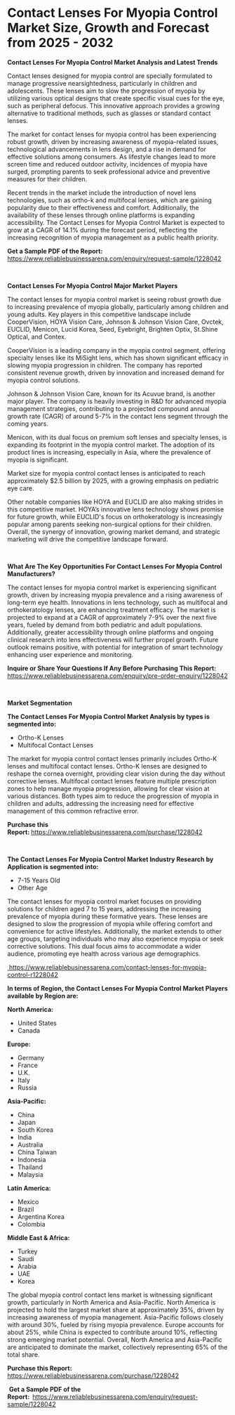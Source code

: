 <p><h1>Contact Lenses For Myopia Control Market Size, Growth and Forecast from 2025 - 2032</h1></p><p><strong>Contact Lenses For Myopia Control Market Analysis and Latest Trends</strong></p>
<p><p>Contact lenses designed for myopia control are specially formulated to manage progressive nearsightedness, particularly in children and adolescents. These lenses aim to slow the progression of myopia by utilizing various optical designs that create specific visual cues for the eye, such as peripheral defocus. This innovative approach provides a growing alternative to traditional methods, such as glasses or standard contact lenses.</p><p>The market for contact lenses for myopia control has been experiencing robust growth, driven by increasing awareness of myopia-related issues, technological advancements in lens design, and a rise in demand for effective solutions among consumers. As lifestyle changes lead to more screen time and reduced outdoor activity, incidences of myopia have surged, prompting parents to seek professional advice and preventive measures for their children.</p><p>Recent trends in the market include the introduction of novel lens technologies, such as ortho-k and multifocal lenses, which are gaining popularity due to their effectiveness and comfort. Additionally, the availability of these lenses through online platforms is expanding accessibility. The Contact Lenses for Myopia Control Market is expected to grow at a CAGR of 14.1% during the forecast period, reflecting the increasing recognition of myopia management as a public health priority.</p></p>
<p><strong>Get a Sample PDF of the Report:&nbsp;</strong> <a href="https://www.reliablebusinessarena.com/enquiry/request-sample/1228042?utm_campaign=3569&utm_medium=2&utm_source=Github&utm_content=ia&utm_term=13042025&utm_id=contact-lenses-for-myopia-control">https://www.reliablebusinessarena.com/enquiry/request-sample/1228042</a></p>
<p>&nbsp;</p>
<p><strong>Contact Lenses For Myopia Control Major Market Players</strong></p>
<p><p>The contact lenses for myopia control market is seeing robust growth due to increasing prevalence of myopia globally, particularly among children and young adults. Key players in this competitive landscape include CooperVision, HOYA Vision Care, Johnson & Johnson Vision Care, Ovctek, EUCLID, Menicon, Lucid Korea, Seed, Eyebright, Brighten Optix, St.Shine Optical, and Contex.</p><p>CooperVision is a leading company in the myopia control segment, offering specialty lenses like its MiSight lens, which has shown significant efficacy in slowing myopia progression in children. The company has reported consistent revenue growth, driven by innovation and increased demand for myopia control solutions.</p><p>Johnson & Johnson Vision Care, known for its Acuvue brand, is another major player. The company is heavily investing in R&D for advanced myopia management strategies, contributing to a projected compound annual growth rate (CAGR) of around 5-7% in the contact lens segment through the coming years. </p><p>Menicon, with its dual focus on premium soft lenses and specialty lenses, is expanding its footprint in the myopia control market. The adoption of its product lines is increasing, especially in Asia, where the prevalence of myopia is significant.</p><p>Market size for myopia control contact lenses is anticipated to reach approximately $2.5 billion by 2025, with a growing emphasis on pediatric eye care. </p><p>Other notable companies like HOYA and EUCLID are also making strides in this competitive market. HOYA’s innovative lens technology shows promise for future growth, while EUCLID's focus on orthokeratology is increasingly popular among parents seeking non-surgical options for their children. Overall, the synergy of innovation, growing market demand, and strategic marketing will drive the competitive landscape forward.</p></p>
<p>&nbsp;</p>
<p><strong>What Are The Key Opportunities For Contact Lenses For Myopia Control Manufacturers?</strong></p>
<p><p>The contact lenses for myopia control market is experiencing significant growth, driven by increasing myopia prevalence and a rising awareness of long-term eye health. Innovations in lens technology, such as multifocal and orthokeratology lenses, are enhancing treatment efficacy. The market is projected to expand at a CAGR of approximately 7-9% over the next five years, fueled by demand from both pediatric and adult populations. Additionally, greater accessibility through online platforms and ongoing clinical research into lens effectiveness will further propel growth. Future outlook remains positive, with potential for integration of smart technology enhancing user experience and monitoring.</p></p>
<p><strong>Inquire or Share Your Questions If Any Before Purchasing This Report:</strong> <a href="https://www.reliablebusinessarena.com/enquiry/pre-order-enquiry/1228042?utm_campaign=3569&utm_medium=2&utm_source=Github&utm_content=ia&utm_term=13042025&utm_id=contact-lenses-for-myopia-control">https://www.reliablebusinessarena.com/enquiry/pre-order-enquiry/1228042</a></p>
<p>&nbsp;</p>
<p><strong>Market Segmentation</strong></p>
<p><strong>The Contact Lenses For Myopia Control Market Analysis by types is segmented into:</strong></p>
<p><ul><li>Ortho-K Lenses</li><li>Multifocal Contact Lenses</li></ul></p>
<p><p>The market for myopia control contact lenses primarily includes Ortho-K lenses and multifocal contact lenses. Ortho-K lenses are designed to reshape the cornea overnight, providing clear vision during the day without corrective lenses. Multifocal contact lenses feature multiple prescription zones to help manage myopia progression, allowing for clear vision at various distances. Both types aim to reduce the progression of myopia in children and adults, addressing the increasing need for effective management of this common refractive error.</p></p>
<p><strong>Purchase this Report:&nbsp;</strong><a href="https://www.reliablebusinessarena.com/purchase/1228042?utm_campaign=3569&utm_medium=2&utm_source=Github&utm_content=ia&utm_term=13042025&utm_id=contact-lenses-for-myopia-control">https://www.reliablebusinessarena.com/purchase/1228042</a></p>
<p>&nbsp;</p>
<p><strong>The Contact Lenses For Myopia Control Market Industry Research by Application is segmented into:</strong></p>
<p><ul><li>7-15 Years Old</li><li>Other Age</li></ul></p>
<p><p>The contact lenses for myopia control market focuses on providing solutions for children aged 7 to 15 years, addressing the increasing prevalence of myopia during these formative years. These lenses are designed to slow the progression of myopia while offering comfort and convenience for active lifestyles. Additionally, the market extends to other age groups, targeting individuals who may also experience myopia or seek corrective solutions. This dual focus aims to accommodate a wider audience, promoting eye health across various age demographics.</p></p>
<p><a href="https://www.reliablebusinessarena.com/contact-lenses-for-myopia-control-r1228042?utm_campaign=3569&utm_medium=2&utm_source=Github&utm_content=ia&utm_term=13042025&utm_id=contact-lenses-for-myopia-control">&nbsp;https://www.reliablebusinessarena.com/contact-lenses-for-myopia-control-r1228042</a></p>
<p><strong>In terms of Region, the Contact Lenses For Myopia Control Market Players available by Region are:</strong></p>
<p>
    <p> <strong> North America: </strong>
        <ul>
            <li>United States</li>
            <li>Canada</li>
        </ul>
        </p> 
    <p> <strong> Europe: </strong>
        <ul>
            <li>Germany</li>
            <li>France</li>
            <li>U.K.</li>
            <li>Italy</li>
            <li>Russia</li>
        </ul>
        </p> 
    <p> <strong> Asia-Pacific: </strong>
        <ul>
            <li>China</li>
            <li>Japan</li>
            <li>South Korea</li>
            <li>India</li>
            <li>Australia</li>
            <li>China Taiwan</li>
            <li>Indonesia</li>
            <li>Thailand</li>
            <li>Malaysia</li>
        </ul>
        </p> 
    <p> <strong> Latin America: </strong>
        <ul>
            <li>Mexico</li>
            <li>Brazil</li>
            <li>Argentina Korea</li>
            <li>Colombia</li>
        </ul>
        </p> 
    <p> <strong> Middle East & Africa: </strong>
        <ul>
            <li>Turkey</li>
            <li>Saudi</li>
            <li>Arabia</li>
            <li>UAE</li>
            <li>Korea</li>
        </ul>
    </p>
    </p>
<p><p>The global myopia control contact lens market is witnessing significant growth, particularly in North America and Asia-Pacific. North America is projected to hold the largest market share at approximately 35%, driven by increasing awareness of myopia management. Asia-Pacific follows closely with around 30%, fueled by rising myopia prevalence. Europe accounts for about 25%, while China is expected to contribute around 10%, reflecting strong emerging market potential. Overall, North America and Asia-Pacific are anticipated to dominate the market, collectively representing 65% of the total share.</p></p>
<p><strong>Purchase this Report: </strong><a href="https://www.reliablebusinessarena.com/purchase/1228042?utm_campaign=3569&utm_medium=2&utm_source=Github&utm_content=ia&utm_term=13042025&utm_id=contact-lenses-for-myopia-control">https://www.reliablebusinessarena.com/purchase/1228042</a></p>
<p>&nbsp;<strong>Get a Sample PDF of the Report:&nbsp;&nbsp;</strong><a href="https://www.reliablebusinessarena.com/enquiry/request-sample/1228042?utm_campaign=3569&utm_medium=2&utm_source=Github&utm_content=ia&utm_term=13042025&utm_id=contact-lenses-for-myopia-control">https://www.reliablebusinessarena.com/enquiry/request-sample/1228042</a></p>
<p><strong></strong></p>
<p><p></p><p></p><p></p></p>